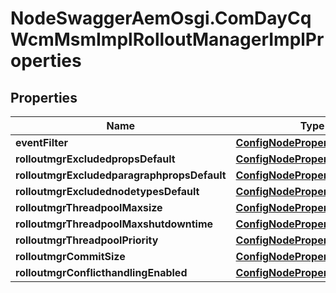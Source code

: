 # NodeSwaggerAemOsgi.ComDayCqWcmMsmImplRolloutManagerImplProperties

## Properties
Name | Type | Description | Notes
------------ | ------------- | ------------- | -------------
**eventFilter** | [**ConfigNodePropertyString**](ConfigNodePropertyString.md) |  | [optional] 
**rolloutmgrExcludedpropsDefault** | [**ConfigNodePropertyArray**](ConfigNodePropertyArray.md) |  | [optional] 
**rolloutmgrExcludedparagraphpropsDefault** | [**ConfigNodePropertyArray**](ConfigNodePropertyArray.md) |  | [optional] 
**rolloutmgrExcludednodetypesDefault** | [**ConfigNodePropertyArray**](ConfigNodePropertyArray.md) |  | [optional] 
**rolloutmgrThreadpoolMaxsize** | [**ConfigNodePropertyInteger**](ConfigNodePropertyInteger.md) |  | [optional] 
**rolloutmgrThreadpoolMaxshutdowntime** | [**ConfigNodePropertyInteger**](ConfigNodePropertyInteger.md) |  | [optional] 
**rolloutmgrThreadpoolPriority** | [**ConfigNodePropertyDropDown**](ConfigNodePropertyDropDown.md) |  | [optional] 
**rolloutmgrCommitSize** | [**ConfigNodePropertyInteger**](ConfigNodePropertyInteger.md) |  | [optional] 
**rolloutmgrConflicthandlingEnabled** | [**ConfigNodePropertyBoolean**](ConfigNodePropertyBoolean.md) |  | [optional] 


